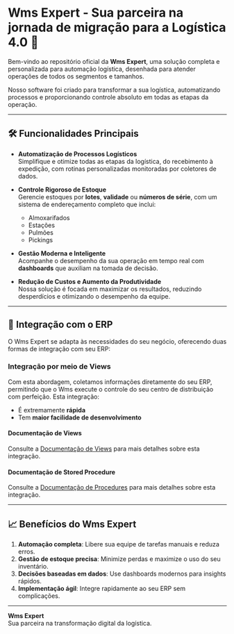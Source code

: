 # Wms Expert - Sua parceira na jornada de migração para a Logística 4.0 🚀

Bem-vindo ao repositório oficial da **Wms Expert**, uma solução completa e personalizada para automação logística, desenhada para atender operações de todos os segmentos e tamanhos.  

Nosso software foi criado para transformar a sua logística, automatizando processos e proporcionando controle absoluto em todas as etapas da operação.  

---

## 🛠 Funcionalidades Principais

- **Automatização de Processos Logísticos**  
  Simplifique e otimize todas as etapas da logística, do recebimento à expedição, com rotinas personalizadas monitoradas por coletores de dados.  

- **Controle Rigoroso de Estoque**  
  Gerencie estoques por **lotes**, **validade** ou **números de série**, com um sistema de endereçamento completo que inclui:  
  - Almoxarifados  
  - Estações  
  - Pulmões  
  - Pickings  

- **Gestão Moderna e Inteligente**  
  Acompanhe o desempenho da sua operação em tempo real com **dashboards** que auxiliam na tomada de decisão.  

- **Redução de Custos e Aumento da Produtividade**  
  Nossa solução é focada em maximizar os resultados, reduzindo desperdícios e otimizando o desempenho da equipe.  

---

## 🔄 Integração com o ERP  

O Wms Expert se adapta às necessidades do seu negócio, oferecendo duas formas de integração com seu ERP:  

### Integração por meio de Views  
Com esta abordagem, coletamos informações diretamente do seu ERP, permitindo que o Wms execute o controle do seu centro de distribuição com perfeição. Esta integração:  
- É extremamente **rápida**  
- Tem **maior facilidade de desenvolvimento**  

#### Documentação de Views  
Consulte a [Documentação de Views](view.md) para mais detalhes sobre esta integração.

#### Documentação de Stored Procedure

Consulte a [Documentação de Procedures](procedures.md) para mais detalhes sobre esta integração.


---

## 📈 Benefícios do Wms Expert  

1. **Automação completa**: Libere sua equipe de tarefas manuais e reduza erros.  
2. **Gestão de estoque precisa**: Minimize perdas e maximize o uso do seu inventário.  
3. **Decisões baseadas em dados**: Use dashboards modernos para insights rápidos.  
4. **Implementação ágil**: Integre rapidamente ao seu ERP sem complicações.  

---

**Wms Expert**  
Sua parceira na transformação digital da logística.  
